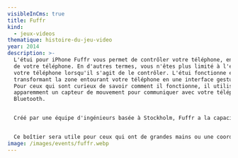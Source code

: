 ```yaml
---
visibleInCms: true
title: Fuffr
kind:
  - jeux-videos
thematique: histoire-du-jeu-video
year: 2014
description: >-
  L'étui pour iPhone Fuffr vous permet de contrôler votre téléphone, en dehors
  de votre téléphone. En d'autres termes, vous n'êtes plus limité à l'écran de
  votre téléphone lorsqu'il s'agit de le contrôler. L'étui fonctionne en
  transformant la zone entourant votre téléphone en une interface gestuelle.
  Pour ceux qui sont curieux de savoir comment il fonctionne, il utilise
  apparemment un capteur de mouvement pour communiquer avec votre téléphone par
  Bluetooth.


  Créé par une équipe d'ingénieurs basée à Stockholm, Fuffr a la capacité sans précédent de suivre les interactions multi-touch et les actions pitch-to-zoom. Après le lancement de leur démo le mois dernier, les développeurs offrent des kits gratuits via leur site web.


  Ce boîtier sera utile pour ceux qui ont de grandes mains ou une coordination des doigts moins bonne, en particulier pour l'utilisation d'applications comme Google Maps, qui bénéficieraient d'une meilleure convivialité.
image: /images/events/fuffr.webp
---
```

